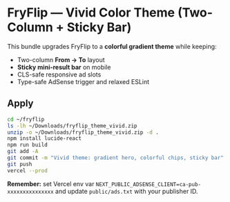 # FryFlip — Vivid Color Theme (Two-Column + Sticky Bar)

This bundle upgrades FryFlip to a **colorful gradient theme** while keeping:
- Two-column **From → To** layout
- **Sticky mini-result bar** on mobile
- CLS-safe responsive ad slots
- Type-safe AdSense trigger and relaxed ESLint

## Apply
```bash
cd ~/fryflip
ls -lh ~/Downloads/fryflip_theme_vivid.zip
unzip -o ~/Downloads/fryflip_theme_vivid.zip -d .
npm install lucide-react
npm run build
git add -A
git commit -m "Vivid theme: gradient hero, colorful chips, sticky bar"
git push
vercel --prod
```

**Remember:** set Vercel env var `NEXT_PUBLIC_ADSENSE_CLIENT=ca-pub-xxxxxxxxxxxxxxx` and update `public/ads.txt` with your publisher ID.
